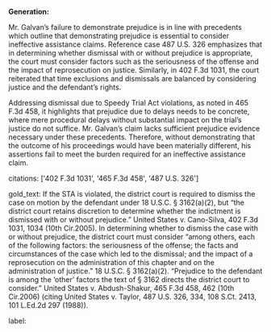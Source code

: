 **Generation:**

Mr. Galvan’s failure to demonstrate prejudice is in line with precedents which outline that demonstrating prejudice is essential to consider ineffective assistance claims. Reference case 487 U.S. 326 emphasizes that in determining whether dismissal with or without prejudice is appropriate, the court must consider factors such as the seriousness of the offense and the impact of reprosecution on justice. Similarly, in 402 F.3d 1031, the court reiterated that time exclusions and dismissals are balanced by considering justice and the defendant’s rights.

Addressing dismissal due to Speedy Trial Act violations, as noted in 465 F.3d 458, it highlights that prejudice due to delays needs to be concrete, where mere procedural delays without substantial impact on the trial’s justice do not suffice. Mr. Galvan’s claim lacks sufficient prejudice evidence necessary under these precedents. Therefore, without demonstrating that the outcome of his proceedings would have been materially different, his assertions fail to meet the burden required for an ineffective assistance claim.

citations: ['402 F.3d 1031', '465 F.3d 458', '487 U.S. 326']

gold_text: If the STA is violated, the district court is required to dismiss the case on motion by the defendant under 18 U.S.C. § 3162(a)(2), but “the district court retains discretion to determine whether the indictment is dismissed with or without prejudice.” United States v. Cano-Silva, 402 F.3d 1031, 1034 (10th Cir.2005). In determining whether to dismiss the case with or without prejudice, the district court must consider “among others, each of the following factors: the seriousness of the offense; the facts and circumstances of the case which led to the dismissal; and the impact of a reprosecution on the administration of this chapter and on the administration of justice.” 18 U.S.C. § 3162(a)(2). “Prejudice to the defendant is among the ‘other’ factors the text of § 3162 directs the district court to consider.” United States v. Abdush-Shakur, 465 F.3d 458, 462 (10th Cir.2006) (citing United States v. Taylor, 487 U.S. 326, 334, 108 S.Ct. 2413, 101 L.Ed.2d 297 (1988)).

label: 